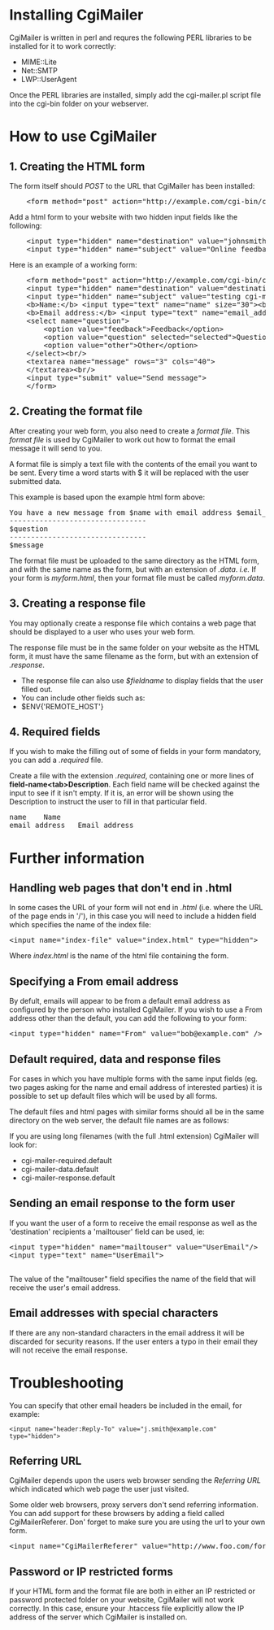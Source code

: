 # Installing CgiMailer

CgiMailer is written in perl and requres the following PERL libraries to be installed
for it to work correctly:

 - MIME::Lite
 - Net::SMTP
 - LWP::UserAgent

Once the PERL libraries are installed, simply add the cgi-mailer.pl script file
into the cgi-bin folder on your webserver.

# How to use CgiMailer

## 1. Creating the HTML form

The form itself should _POST_ to the URL that CgiMailer has been installed:

<pre class="prettyprint lang-html">
    &lt;form method="post" action="http://example.com/cgi-bin/cgi-mailer.pl"&gt;
</pre>

Add a html form to your website with two hidden input fields like the following:

<pre class="prettyprint lang-html">
    &lt;input type="hidden" name="destination" value="johnsmith@example.com"&gt;
    &lt;input type="hidden" name="subject" value="Online feedback form"&gt;
</pre>

Here is an example of a working form:

<pre class="prettyprint lang-html">
    &lt;form method="post" action="http://example.com/cgi-bin/cgi-mailer.pl"&gt;
    &lt;input type="hidden" name="destination" value="destination@example.com"&gt;
    &lt;input type="hidden" name="subject" value="testing cgi-mailer"&gt;
    &lt;b&gt;Name:&lt;/b&gt; &lt;input type="text" name="name" size="30"&gt;&lt;br/&gt;
    &lt;b&gt;Email address:&lt;/b&gt; &lt;input type="text" name="email_address" size="30"&gt;&lt;br/&gt;
    &lt;select name="question"&gt;
        &lt;option value="feedback"&gt;Feedback&lt;/option&gt;
        &lt;option value="question" selected="selected"&gt;Question&lt;/option&gt;
        &lt;option value="other"&gt;Other&lt;/option&gt;
    &lt;/select&gt;&lt;br/&gt;
    &lt;textarea name="message" rows="3" cols="40"&gt;
    &lt;/textarea&gt;&lt;br/&gt;
    &lt;input type="submit" value="Send message"&gt;
    &lt;/form&gt;
</pre>

## 2. Creating the format file

After creating your web form, you also need to create a _format file_. This _format file_ is
used by CgiMailer to work out how to format the email message it will send to you.

A format file is simply a text file with the contents of the email you want to be sent.
Every time a word starts with $ it will be replaced with the user submitted data.

This example is based upon the example html form above:

<pre>
You have a new message from $name with email address $email_address
--------------------------------
$question
--------------------------------
$message
</pre>

The format file must be uploaded to the same directory as the HTML form,
and with the same name as the form, but with an extension of _.data_.
_i.e._ If your form is _myform.html_, then your
       format file must be called _myform.data_.

## 3. Creating a response file

You may optionally create a response file which contains a web page that
should be displayed to a user who uses your web form.

The response file must be in the same folder on your website
as the HTML form, it must have the same filename as the form,
but with an extension of _.response_.

- The response file can also use _$fieldname_ to display fields that the user filled out.
- You can include other fields such as:
 - $ENV{'REMOTE_HOST'}

## 4. Required fields

If you wish to make the filling out of some of fields in your
form mandatory, you can add a _.required_ file.

Create a file with the extension _.required_, containing one or more
lines of __field-name&lt;tab&gt;Description__. Each field name
will be checked against the input to see if it isn't empty. If
it is, an error will be shown using the Description to instruct
the user to fill in that particular field.

<pre>
name    Name
email_address   Email address
</pre>

# Further information

## Handling web pages that don't end in .html

In some cases the URL of your form will not end in _.html_ (i.e. where the
URL of the page ends in '/'), in this case you will need to include a hidden
field which specifies the name of the index file:

<pre class="prettyprint lang-html">
&lt;input name="index-file" value="index.html" type="hidden"&gt;
</pre>

Where _index.html_ is the name of the html file containing the form.

## Specifying a From email address

By defult, emails will appear to be from a default email address as configured
by the person who installed CgiMailer. If you wish to use a From address other
than the default, you can add the following to your form:

<pre class="prettyprint lang-html">
&lt;input type="hidden" name="From" value="bob@example.com" /&gt;
</pre>

## Default required, data and response files

For cases in which you have multiple forms with the same input fields (eg.
two pages asking for the name and email address of interested parties) it is
possible to set up default files which will be used by all forms.

The default files and html pages with similar forms should all be in the
same directory on the web server, the default file names are as follows:

If you are using long filenames (with the full .html extension) CgiMailer
will look for:

- cgi-mailer-required.default
- cgi-mailer-data.default
- cgi-mailer-response.default

## Sending an email response to the form user

If you want the user of a form to receive the email response
as well as the 'destination' recipients a 'mailtouser' field can be
used, ie:

<pre class="prettyprint lang-html">
&lt;input type="hidden" name="mailtouser" value="UserEmail"/&gt;
&lt;input type="text" name="UserEmail"&gt;<br />
</pre>

The value of the "mailtouser" field specifies the name of the field that
will receive the user's email address.

## Email addresses with special characters

If there are any non-standard characters in the email address it will be
discarded for security reasons. If the user enters a typo in their email
they will not receive the email response.

# Troubleshooting

You can specify that other email headers be included in the email,
for example:

    <input name="header:Reply-To" value="j.smith@example.com" type="hidden">

## Referring URL

CgiMailer depends upon the users web browser sending the _Referring URL_
which indicated which web page the user just visited.

Some older web browsers, proxy servers don't send referring
information. You can add support for these browsers by adding
a field called CgiMailerReferer. Don' forget to make sure you
are using the url to your own form.

<pre class="prettyprint lang-html" style="border: 0 !important;">
&lt;input name="CgiMailerReferer" value="http://www.foo.com/forms/feedback.html" type="hidden" /&gt;
</pre>

## Password or IP restricted forms

If your HTML form and the format file are both in either an IP restricted or
password protected folder on your website, CgiMailer will not work correctly.
In this case, ensure your .htaccess file explicitly allow the IP address of the
server which CgiMailer is installed on.

